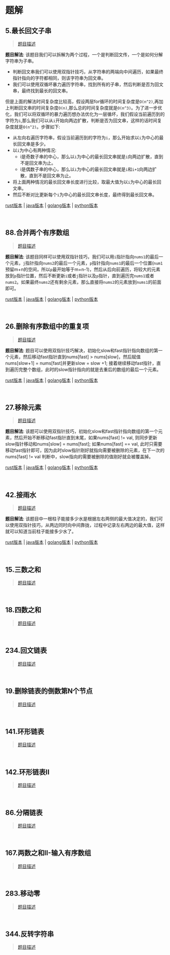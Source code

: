 # 题解

## 5.最长回文子串

> [题目描述](https://leetcode-cn.com/problems/longest-palindromic-substring/)

**题目解法**: 该题目我们可以拆解为两个过程，一个是判断回文传，一个是如何分解字符串为子串。

- 判断回文串我们可以使用双指针技巧，从字符串的两端向中间遍历，如果最终指针指向的字符都相同，则该字符串为回文串。
- 我们可以使用双循坏暴力遍历字符串，找到所有的子串，然后判断是否为回文串，最终找到最长的回文串。

但是上面的解法时间复杂度比较高，假设两层for循环的时间复杂度是`O(n^2)`,再加上判断回文串的时间复杂度`O(n)`,那么总的时间复杂度就是`O(n^3)`。为了进一步优化，我们可以将双循环的暴力遍历想办法优化为一层循坏，我们假设当前遍历到的字符为`i`,那么我们可以从`i`开始向两边扩散，判断是否为回文串，这样的话时间复杂度就是`O(n^2)`。步骤如下:

- 从左向右遍历字符串，假设当前遍历到的字符为`i`，那么开始求以`i`为中心的最长回文串是多少。
- 以`i`为中心有两种情况:
  - i是奇数子串的中心，那么以`i`为中心的最长回文串就是`i`向两边扩散，直到不是回文串为止。
  - i是偶数子串的中心，那么以`i`为中心的最长回文串就是`i`和`i+1`向两边扩散，直到不是回文串为止。
- 将上面两种情况的最长回文串长度进行比较，取最大值为以`i`为中心的最长回文串。
- 然后不断对比更新每个`i`为中心的最长回文串长度，最终得到最长回文串。

[rust版本](../../../codes/rust/5.最长回文子串.rs) |
[java版本](../../../codes/java/5.最长回文子串.java) |
[golang版本](../../../codes/golang/5.最长回文子串.go) |
[python版本](../../../codes/python/5.最长回文子串.py)

</br>

## 88.合并两个有序数组

> [题目描述](https://leetcode-cn.com/problems/merge-sorted-array/)

**题目解法**: 该题目同样可以使用双指针技巧，我们可以用`i`指针指向`nums1`的最后一个元素，`j`指针指向`nums2`的最后一个元素，`p`指针指向`nums1`的最后一个位置(`num1`预留m+n的空间，所以`p`最开始等于m+n-1)，然后从后向前遍历，将较大的元素放到`p`指针位置，然后不断更新`i`或者`j`指针以及`p`指针，直到遍历完`nums1`或者`nums2`。如果最终`nums2`还有剩余元素，那么直接将`nums2`的元素放到`nums1`的前面即可。

[rust版本](../../../codes/rust/88.合并两个有序数组.rs) |
[java版本](../../../codes/java/88.合并两个有序数组.java) |
[golang版本](../../../codes/golang/88.合并两个有序数组.go) |
[python版本](../../../codes/python/88.合并两个有序数组.py)

</br>

## 26.删除有序数组中的重复项

> [题目描述](https://leetcode-cn.com/problems/remove-duplicates-from-sorted-array/)

**题目解法**: 题目可以使用双指针技巧解决，初始化slow和fast指针指向数组的第一个元素，然后移动fast指针直到nums[fast] > nums[slow]，然后赋值nums[slow+1] = nums[fast]并更新slow = slow +1; 接着继续移动fast指针，直到遍历完整个数组，此时的slow指针指向的就是去重后的数组的最后一个元素。

[rust版本](../../../codes/rust/26.删除有序数组中的重复项.rs) |
[java版本](../../../codes/java/26.删除有序数组中的重复项.java) |
[golang版本](../../../codes/golang/26.删除有序数组中的重复项.go) |
[python版本](../../../codes/python/26.删除有序数组中的重复项.py)

</br>

## 27.移除元素

> [题目描述](https://leetcode-cn.com/problems/remove-element/)

**题目解法**: 该题可以使用双指针技巧，初始化slow和fast指针指向数组的第一个元素，然后开始不断移动fast指针直到末尾，如果nums[fast] != val, 则同步更新slow指针移动和nums[slow] = nums[fast]; 如果nums[fast] == val, 此时只需要移动fast指针即可，因为此时slow指针刚好就指向需要被删除的元素，在下一次的nums[fast] != val 判断中，slow指向的需要被删除的值刚好就会被覆盖掉。

[rust版本](../../../codes/rust/27.移除元素.rs) |
[java版本](../../../codes/java/27.移除元素.java) |
[golang版本](../../../codes/golang/27.移除元素.go) |
[python版本](../../../codes/python/27.移除元素.py)

</br>

## 42.接雨水

> [题目描述](https://leetcode-cn.com/problems/trapping-rain-water/)

**题目解法**: 该题目中一根柱子能接多少水是根据左右两侧的最大值决定的，我们可以使用双指针技巧，从两边同时向中间靠拢，过程中记录左右两边的最大值，这样就可以知道当前柱子能接多少水了。

[rust版本](../../../codes/rust/42.接雨水.rs) |
[java版本](../../../codes/java/42.接雨水.java) |
[golang版本](../../../codes/golang/42.接雨水.go) |
[python版本](../../../codes/python/42.接雨水.py)

</br>

## 15.三数之和

> [题目描述](https://leetcode-cn.com/problems/3sum/)

</br>

## 18.四数之和

> [题目描述](https://leetcode-cn.com/problems/4sum/)

</br>

## 234.回文链表

> [题目描述](https://leetcode-cn.com/problems/palindrome-linked-list/)

</br>


## 19.删除链表的倒数第N个节点

> [题目描述](https://leetcode-cn.com/problems/remove-nth-node-from-end-of-list/)

</br>

## 141.环形链表

> [题目描述](https://leetcode-cn.com/problems/linked-list-cycle/)

</br>

## 142.环形链表II

> [题目描述](https://leetcode-cn.com/problems/linked-list-cycle-ii/)

</br>

## 86.分隔链表

> [题目描述](https://leetcode-cn.com/problems/partition-list/)

</br>

## 167.两数之和II-输入有序数组

> [题目描述](https://leetcode-cn.com/problems/two-sum-ii-input-array-is-sorted/)

</br>

## 283.移动零

> [题目描述](https://leetcode-cn.com/problems/move-zeroes/)

</br>

## 344.反转字符串

> [题目描述](https://leetcode-cn.com/problems/reverse-string/)

</br>
